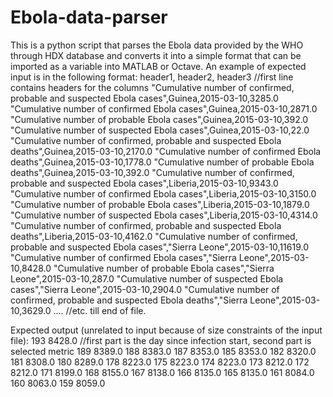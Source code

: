 # Ebola-data-parser
This is a python script that parses the Ebola data provided by the WHO through HDX database and converts it into a simple format that can be imported as a variable into MATLAB or Octave.
An example of expected input is in the following format:
header1, header2, header3 //first line contains headers for the columns
"Cumulative number of confirmed, probable and suspected Ebola cases",Guinea,2015-03-10,3285.0
"Cumulative number of confirmed Ebola cases",Guinea,2015-03-10,2871.0
"Cumulative number of probable Ebola cases",Guinea,2015-03-10,392.0
"Cumulative number of suspected Ebola cases",Guinea,2015-03-10,22.0
"Cumulative number of confirmed, probable and suspected Ebola deaths",Guinea,2015-03-10,2170.0
"Cumulative number of confirmed Ebola deaths",Guinea,2015-03-10,1778.0
"Cumulative number of probable Ebola deaths",Guinea,2015-03-10,392.0
"Cumulative number of confirmed, probable and suspected Ebola cases",Liberia,2015-03-10,9343.0
"Cumulative number of confirmed Ebola cases",Liberia,2015-03-10,3150.0
"Cumulative number of probable Ebola cases",Liberia,2015-03-10,1879.0
"Cumulative number of suspected Ebola cases",Liberia,2015-03-10,4314.0
"Cumulative number of confirmed, probable and suspected Ebola deaths",Liberia,2015-03-10,4162.0
"Cumulative number of confirmed, probable and suspected Ebola cases","Sierra Leone",2015-03-10,11619.0
"Cumulative number of confirmed Ebola cases","Sierra Leone",2015-03-10,8428.0
"Cumulative number of probable Ebola cases","Sierra Leone",2015-03-10,287.0
"Cumulative number of suspected Ebola cases","Sierra Leone",2015-03-10,2904.0
"Cumulative number of confirmed, probable and suspected Ebola deaths","Sierra Leone",2015-03-10,3629.0
.... //etc. till end of file.

Expected output (unrelated to input because of size constraints of the input file):
193 8428.0  //first part is the day since infection start, second part is selected metric
189 8389.0
188 8383.0
187 8353.0
185 8353.0
182 8320.0
181 8308.0
180 8289.0
178 8223.0
175 8223.0
174 8223.0
173 8212.0
172 8212.0
171 8199.0
168 8155.0
167 8138.0
166 8135.0
165 8135.0
161 8084.0
160 8063.0
159 8059.0
